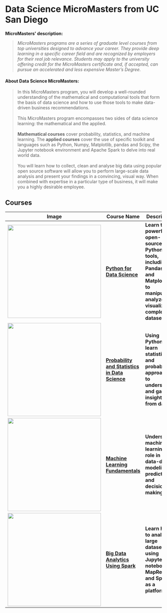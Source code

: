 # Data Science MicroMasters from UC San Diego

**MicroMasters' description:**
>*MicroMasters programs are a series of graduate level courses from top universities designed to advance your career. They provide deep learning in a specific career field and are recognized by employers for their real job relevance. Students may apply to the university offering credit for the MicroMasters certificate and, if accepted, can pursue an accelerated and less expensive Master’s Degree.*


#### About Data Science MicroMasters:

>In this MicroMasters program, you will develop a well-rounded understanding of the mathematical and computational tools that form the basis of data science and how to use those tools to make data-driven business recommendations. <br><br>
This MicroMasters program encompasses two sides of data science learning: the mathematical and the applied. <br><br>
**Mathematical courses** cover probability, statistics, and machine learning. The **applied courses** cover the use of specific toolkit and languages such as Python, Numpy, Matplotlib, pandas and Scipy, the Jupyter notebook environment and Apache Spark to delve into real world data.<br><br>
You will learn how to collect, clean and analyse big data using popular open source software will allow you to perform large-scale data analysis and present your findings in a convincing, visual way. When combined with expertise in a particular type of business, it will make you a highly desirable employee.

## Courses

|Image|Course Name|Description|
|----------------|-------------------------------|-----------------------------|
|<img src="https://prod-discovery.edx-cdn.org/media/course/image/b3c02aea-cbf6-4fc4-a730-0433860e2a35-5292db61e0c2.small.jpg" width=300>|**[Python for Data Science](https://www.edx.org/course/python-for-data-science)**|**Learn to use powerful, open-source, Python tools, including Pandas, Git and Matplotlib, to manipulate, analyze and visualize complex datasets.**|
|<img src="https://prod-discovery.edx-cdn.org/media/course/image/2102f79d-9a44-41e9-9d92-884bec46dc65-962738644f9d.small.jpg" width=300>|**[Probability and Statistics in Data Science](https://www.edx.org/course/statistics-and-probability-in-data-science-using-python)**|**Using Python, learn statistical and probabilistic approaches to understand and gain insights from data.**|
|<img src="https://prod-discovery.edx-cdn.org/media/course/image/ac499cd6-a3ac-4a5f-a307-bb28ea318de1.small.jpg" width=300> <br>|**[Machine Learning Fundamentals](https://www.edx.org/course/machine-learning-fundamentals-uc-san-diegox-dse220x)**|**Understand machine learning’s role in data-driven modeling, prediction, and decision-making.**|
|<img src="https://prod-discovery.edx-cdn.org/media/course/image/21be6203-b140-422c-9233-a1dc278d7266-0d68db3af9a4.small.jpg" width=300>|**[Big Data Analytics Using Spark](https://www.edx.org/course/big-data-analytics-using-spark-uc-san-diegox-dse230x)**|**Learn how to analyze large datasets using Jupyter notebooks, MapReduce and Spark as a platform.**|
